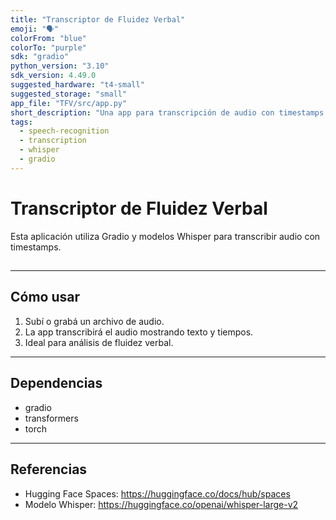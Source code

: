 ```yaml
---
title: "Transcriptor de Fluidez Verbal"
emoji: "🗣️"
colorFrom: "blue"
colorTo: "purple"
sdk: "gradio"
python_version: "3.10"
sdk_version: 4.49.0
suggested_hardware: "t4-small"
suggested_storage: "small"
app_file: "TFV/src/app.py"
short_description: "Una app para transcripción de audio con timestamps "
tags:
  - speech-recognition
  - transcription
  - whisper
  - gradio
---
```

#
# Transcriptor de Fluidez Verbal

Esta aplicación utiliza Gradio y modelos Whisper para transcribir audio con timestamps.
##
---

## Cómo usar

1. Subí o grabá un archivo de audio.
2. La app transcribirá el audio mostrando texto y tiempos.
3. Ideal para análisis de fluidez verbal.

---

## Dependencias

- gradio
- transformers
- torch

---

## Referencias

- Hugging Face Spaces: https://huggingface.co/docs/hub/spaces
- Modelo Whisper: https://huggingface.co/openai/whisper-large-v2

